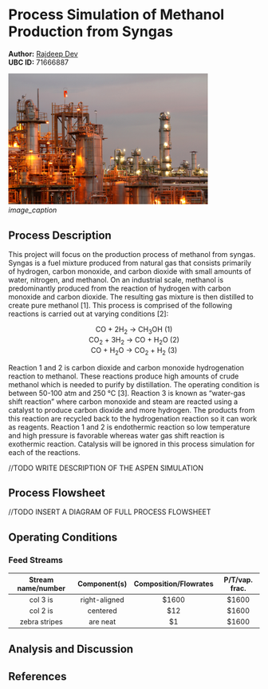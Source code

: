 # Process Simulation of Methanol Production from Syngas

**Author:** [Rajdeep Dev](https://rajdeepdev10.github.io)  
**UBC ID:** 71666887

<img src="./assets/images/cover-image.jpg" alt="chemical plant" width="400"><br>
*image_caption*

## Process Description

This project will focus on the production process of methanol from syngas. Syngas is a fuel mixture produced from natural gas that consists primarily of hydrogen, carbon monoxide, and carbon dioxide with small amounts of water, nitrogen, and methanol. On an industrial scale, methanol is predominantly produced from the reaction of hydrogen with carbon monoxide and carbon dioxide. The resulting gas mixture is then distilled to create pure methanol [1]. This process is comprised of the following reactions is carried out at varying conditions [2]:

<div align="center">
  CO + 2H<sub>2</sub> → CH<sub>3</sub>OH (1) <br>
  CO<sub>2</sub> + 3H<sub>2</sub> → CO + H<sub>2</sub>O (2) <br>
  CO + H<sub>2</sub>O → CO<sub>2</sub> + H<sub>2</sub> (3)
</div>

Reaction 1 and 2 is carbon dioxide and carbon monoxide hydrogenation reaction to methanol. These reactions produce high amounts of crude methanol which is needed to purify by distillation. The operating condition is between 50-100 atm and 250 °C [3]. Reaction 3 is known as “water-gas shift reaction” where carbon monoxide and steam are reacted using a catalyst to produce carbon dioxide and more hydrogen. The products from this reaction are recycled back to the hydrogenation reaction so it can work as reagents. Reaction 1 and 2 is endothermic reaction so low temperature and high pressure is favorable whereas water gas shift reaction is exothermic reaction. Catalysis will be ignored in this process simulation for each of the reactions.

//TODO
WRITE DESCRIPTION OF THE ASPEN SIMULATION

## Process Flowsheet

//TODO
INSERT A DIAGRAM OF FULL PROCESS FLOWSHEET

## Operating Conditions

### Feed Streams

| Stream name/number| Component(s)| Composition/Flowrates|P/T/vap. frac.
|:----------------------:|:-------------:|:-------------:|:-------------------:|
| col 3 is      | right-aligned | $1600 | $1600                                |
| col 2 is      | centered      |   $12 | $1600                                |
| zebra stripes | are neat      |    $1 | $1600                                |

## Analysis and Discussion

## References
